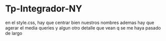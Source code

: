 # Tp-Integrador-NY

en el style.css, hay que centrar bien nuestros nombres
ademas hay que agerar el media queries y algun otro detalle que vean q se me haya pasado de largo
